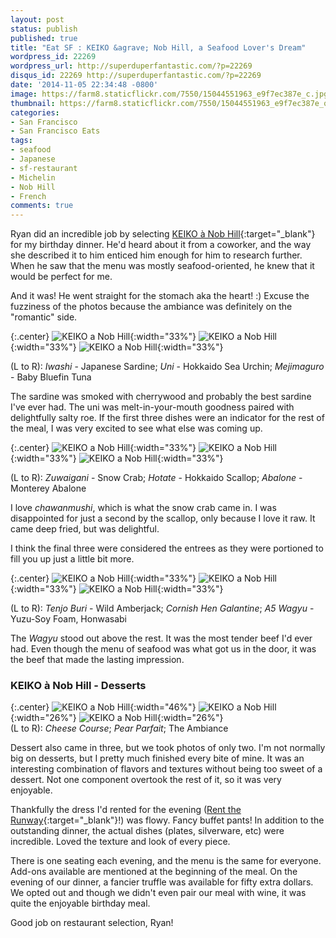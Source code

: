 ```yaml
---
layout: post
status: publish
published: true
title: "Eat SF : KEIKO &agrave; Nob Hill, a Seafood Lover's Dream"
wordpress_id: 22269
wordpress_url: http://superduperfantastic.com/?p=22269
disqus_id: 22269 http://superduperfantastic.com/?p=22269
date: '2014-11-05 22:34:48 -0800'
image: https://farm8.staticflickr.com/7550/15044551963_e9f7ec387e_c.jpg
thumbnail: https://farm8.staticflickr.com/7550/15044551963_e9f7ec387e_q.jpg
categories:
- San Francisco
- San Francisco Eats
tags:
- seafood
- Japanese
- sf-restaurant
- Michelin
- Nob Hill
- French
comments: true
---
```

Ryan did an incredible job by selecting [KEIKO à Nob Hill](http://www.keikoanobhill.com/ "KEIKO à Nob Hill"){:target="_blank"} for my birthday dinner. He'd heard about it from a coworker, and the way she described it to him enticed him enough for him to research further. When he saw that the menu was mostly seafood-oriented, he knew that it would be perfect for me.

And it was! He went straight for the stomach aka the heart! :) Excuse the fuzziness of the photos because the ambiance was definitely on the "romantic" side.

{:.center}
![KEIKO a Nob Hill](https://farm8.staticflickr.com/7574/15043936334_ed67895e69_n.jpg){:width="33%"} ![KEIKO a Nob Hill](https://farm8.staticflickr.com/7550/15044551963_e9f7ec387e_n.jpg){:width="33%"} ![KEIKO a Nob Hill](https://farm6.staticflickr.com/5616/15665506572_9ee29dafe5_n.jpg){:width="33%"}

(L to R): _Iwashi_ - Japanese Sardine; _Uni_ - Hokkaido Sea Urchin; _Mejimaguro_ - Baby Bluefin Tuna

The sardine was smoked with cherrywood and probably the best sardine I've ever had. The uni was melt-in-your-mouth goodness paired with delightfully salty roe. If the first three dishes were an indicator for the rest of the meal, I was very excited to see what else was coming up.

{:.center}
![KEIKO a Nob Hill](https://farm8.staticflickr.com/7462/15640952856_0c5d84d87f_n.jpg){:width="33%"} ![KEIKO a Nob Hill](https://farm8.staticflickr.com/7577/15044555213_8ea9b8d26d_n.jpg){:width="33%"} ![KEIKO a Nob Hill](https://farm9.staticflickr.com/8651/15478721027_5b329cc6af_n.jpg){:width="33%"}

(L to R): _Zuwaigani_ - Snow Crab; _Hotate_ - Hokkaido Scallop; _Abalone_ - Monterey Abalone

I love _chawanmushi_, which is what the snow crab came in. I was disappointed for just a second by the scallop, only because I love it raw. It came deep fried, but was delightful.

I think the final three were considered the entrees as they were portioned to fill you up just a little bit more.

{:.center}
![KEIKO a Nob Hill](https://farm4.staticflickr.com/3942/15478532668_edbf50411d_n.jpg){:width="33%"} ![KEIKO a Nob Hill](https://farm8.staticflickr.com/7523/15043943694_e0c6ddbb4b_n.jpg){:width="33%"} ![KEIKO a Nob Hill](https://farm6.staticflickr.com/5610/15479115350_0a779eb00a_n.jpg){:width="33%"}

(L to R): _Tenjo Buri_ - Wild Amberjack; _Cornish Hen Galantine_; _A5 Wagyu_ - Yuzu-Soy Foam, Honwasabi

The _Wagyu_ stood out above the rest. It was the most tender beef I'd ever had. Even though the menu of seafood was what got us in the door, it was the beef that made the lasting impression.

### KEIKO à Nob Hill - Desserts

{:.center}
![KEIKO a Nob Hill](https://farm4.staticflickr.com/3933/15478535688_26e2f799b6_n.jpg){:width="46%"} ![KEIKO a Nob Hill](https://farm6.staticflickr.com/5602/15043946024_4d9bff915b_m.jpg){:width="26%"} ![KEIKO a Nob Hill](https://farm4.staticflickr.com/3944/15043942824_cb6e44654d_m.jpg){:width="26%"}  
(L to R): _Cheese Course_; _Pear Parfait_; The Ambiance

Dessert also came in three, but we took photos of only two. I'm not normally big on desserts, but I pretty much finished every bite of mine. It was an interesting combination of flavors and textures without being too sweet of a dessert. Not one component overtook the rest of it, so it was very enjoyable.

Thankfully the dress I'd rented for the evening ([Rent the Runway](http://tinyurl.com/rtr-sdf "Rent the Runway"){:target="_blank"}!) was flowy. Fancy buffet pants! In addition to the outstanding dinner, the actual dishes (plates, silverware, etc) were incredible. Loved the texture and look of every piece.

There is one seating each evening, and the menu is the same for everyone. Add-ons available are mentioned at the beginning of the meal. On the evening of our dinner, a fancier truffle was available for fifty extra dollars. We opted out and though we didn't even pair our meal with wine, it was quite the enjoyable birthday meal.

Good job on restaurant selection, Ryan!
